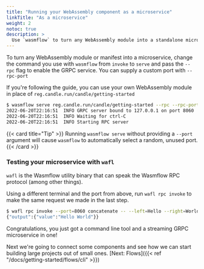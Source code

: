 ```yaml
---
title: "Running your WebAssembly component as a microservice"
linkTitle: "As a microservice"
weight: 2
notoc: true
description: >
  Use `wasmflow` to turn any WebAssembly module into a standalone microservice.
---
```


To turn any WebAssembly module or manifest into a microservice, change the command you use with `wasmflow` from `invoke` to `serve` and pass the `--rpc` flag to enable the GRPC service. You can supply a custom port with `--rpc-port`

If you're following the guide, you can use your own WebAssembly module in place of `reg.candle.run/candle/getting-started`

```sh
$ wasmflow serve reg.candle.run/candle/getting-started --rpc --rpc-port 8060
2022-06-20T22:16:51  INFO GRPC server bound to 127.0.0.1 on port 8060
2022-06-20T22:16:51  INFO Waiting for ctrl-C
2022-06-20T22:16:51  INFO Starting RPC server
```

{{< card title="Tip" >}}
Running `wasmflow serve` without providing a `--port` argument will cause `wasmflow` to automatically select a random, unused port.
{{< /card >}}

### Testing your microservice with `wafl`

`wafl` is the Wasmflow utility binary that can speak the Wasmflow RPC protocol (among other things).

Using a different terminal and the port from above, run `wafl rpc invoke` to make the same request we made in the last step.

```sh
$ wafl rpc invoke --port=8060 concatenate -- --left=Hello --right=World
{"output":{"value":"Hello World"}}
```

Congratulations, you just got a command line tool and a streaming GRPC microservice in one!

Next we're going to connect some components and see how we can start building large projects out of small ones. [Next: Flows]({{< ref "/docs/getting-started/flows/cli" >}})
